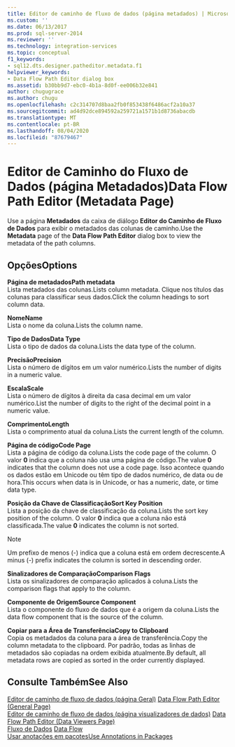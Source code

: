 ```yaml
---
title: Editor de caminho de fluxo de dados (página metadados) | Microsoft Docs
ms.custom: ''
ms.date: 06/13/2017
ms.prod: sql-server-2014
ms.reviewer: ''
ms.technology: integration-services
ms.topic: conceptual
f1_keywords:
- sql12.dts.designer.patheditor.metadata.f1
helpviewer_keywords:
- Data Flow Path Editor dialog box
ms.assetid: b30bb9d7-ebc0-4b1a-8d0f-ee006b32e841
author: chugugrace
ms.author: chugu
ms.openlocfilehash: c2c314707d8baa2fb0f853438f6486acf2a10a37
ms.sourcegitcommit: ad4d92dce894592a259721a1571b1d8736abacdb
ms.translationtype: MT
ms.contentlocale: pt-BR
ms.lasthandoff: 08/04/2020
ms.locfileid: "87679467"
---
```

# <a name="data-flow-path-editor-metadata-page"></a><span data-ttu-id="8e4f7-102">Editor de Caminho do Fluxo de Dados (página Metadados)</span><span class="sxs-lookup"><span data-stu-id="8e4f7-102">Data Flow Path Editor (Metadata Page)</span></span>
  <span data-ttu-id="8e4f7-103">Use a página **Metadados** da caixa de diálogo **Editor do Caminho de Fluxo de Dados** para exibir o metadados das colunas de caminho.</span><span class="sxs-lookup"><span data-stu-id="8e4f7-103">Use the **Metadata** page of the **Data Flow Path Editor** dialog box to view the metadata of the path columns.</span></span>  
  
## <a name="options"></a><span data-ttu-id="8e4f7-104">Opções</span><span class="sxs-lookup"><span data-stu-id="8e4f7-104">Options</span></span>  
 <span data-ttu-id="8e4f7-105">**Página de metadados**</span><span class="sxs-lookup"><span data-stu-id="8e4f7-105">**Path metadata**</span></span>  
 <span data-ttu-id="8e4f7-106">Lista metadados das colunas.</span><span class="sxs-lookup"><span data-stu-id="8e4f7-106">Lists column metadata.</span></span> <span data-ttu-id="8e4f7-107">Clique nos títulos das colunas para classificar seus dados.</span><span class="sxs-lookup"><span data-stu-id="8e4f7-107">Click the column headings to sort column data.</span></span>  
  
 <span data-ttu-id="8e4f7-108">**Nome**</span><span class="sxs-lookup"><span data-stu-id="8e4f7-108">**Name**</span></span>  
 <span data-ttu-id="8e4f7-109">Lista o nome da coluna.</span><span class="sxs-lookup"><span data-stu-id="8e4f7-109">Lists the column name.</span></span>  
  
 <span data-ttu-id="8e4f7-110">**Tipo de Dados**</span><span class="sxs-lookup"><span data-stu-id="8e4f7-110">**Data Type**</span></span>  
 <span data-ttu-id="8e4f7-111">Lista o tipo de dados da coluna.</span><span class="sxs-lookup"><span data-stu-id="8e4f7-111">Lists the data type of the column.</span></span>  
  
 <span data-ttu-id="8e4f7-112">**Precisão**</span><span class="sxs-lookup"><span data-stu-id="8e4f7-112">**Precision**</span></span>  
 <span data-ttu-id="8e4f7-113">Lista o número de dígitos em um valor numérico.</span><span class="sxs-lookup"><span data-stu-id="8e4f7-113">Lists the number of digits in a numeric value.</span></span>  
  
 <span data-ttu-id="8e4f7-114">**Escala**</span><span class="sxs-lookup"><span data-stu-id="8e4f7-114">**Scale**</span></span>  
 <span data-ttu-id="8e4f7-115">Lista o número de dígitos à direita da casa decimal em um valor numérico.</span><span class="sxs-lookup"><span data-stu-id="8e4f7-115">List the number of digits to the right of the decimal point in a numeric value.</span></span>  
  
 <span data-ttu-id="8e4f7-116">**Comprimento**</span><span class="sxs-lookup"><span data-stu-id="8e4f7-116">**Length**</span></span>  
 <span data-ttu-id="8e4f7-117">Lista o comprimento atual da coluna.</span><span class="sxs-lookup"><span data-stu-id="8e4f7-117">Lists the current length of the column.</span></span>  
  
 <span data-ttu-id="8e4f7-118">**Página de código**</span><span class="sxs-lookup"><span data-stu-id="8e4f7-118">**Code Page**</span></span>  
 <span data-ttu-id="8e4f7-119">Lista a página de código da coluna.</span><span class="sxs-lookup"><span data-stu-id="8e4f7-119">Lists the code page of the column.</span></span> <span data-ttu-id="8e4f7-120">O valor **0** indica que a coluna não usa uma página de código.</span><span class="sxs-lookup"><span data-stu-id="8e4f7-120">The value **0** indicates that the column does not use a code page.</span></span> <span data-ttu-id="8e4f7-121">Isso acontece quando os dados estão em Unicode ou têm tipo de dados numérico, de data ou de hora.</span><span class="sxs-lookup"><span data-stu-id="8e4f7-121">This occurs when data is in Unicode, or has a numeric, date, or time data type.</span></span>  
  
 <span data-ttu-id="8e4f7-122">**Posição da Chave de Classificação**</span><span class="sxs-lookup"><span data-stu-id="8e4f7-122">**Sort Key Position**</span></span>  
 <span data-ttu-id="8e4f7-123">Lista a posição da chave de classificação da coluna.</span><span class="sxs-lookup"><span data-stu-id="8e4f7-123">Lists the sort key position of the column.</span></span> <span data-ttu-id="8e4f7-124">O valor **0** indica que a coluna não está classificada.</span><span class="sxs-lookup"><span data-stu-id="8e4f7-124">The value **0** indicates the column is not sorted.</span></span>  
  
> [!NOTE]  
>  <span data-ttu-id="8e4f7-125">Um prefixo de menos (-) indica que a coluna está em ordem decrescente.</span><span class="sxs-lookup"><span data-stu-id="8e4f7-125">A minus (-) prefix indicates the column is sorted in descending order.</span></span>  
  
 <span data-ttu-id="8e4f7-126">**Sinalizadores de Comparação**</span><span class="sxs-lookup"><span data-stu-id="8e4f7-126">**Comparison Flags**</span></span>  
 <span data-ttu-id="8e4f7-127">Lista os sinalizadores de comparação aplicados à coluna.</span><span class="sxs-lookup"><span data-stu-id="8e4f7-127">Lists the comparison flags that apply to the column.</span></span>  
  
 <span data-ttu-id="8e4f7-128">**Componente de Origem**</span><span class="sxs-lookup"><span data-stu-id="8e4f7-128">**Source Component**</span></span>  
 <span data-ttu-id="8e4f7-129">Lista o componente do fluxo de dados que é a origem da coluna.</span><span class="sxs-lookup"><span data-stu-id="8e4f7-129">Lists the data flow component that is the source of the column.</span></span>  
  
 <span data-ttu-id="8e4f7-130">**Copiar para a Área de Transferência**</span><span class="sxs-lookup"><span data-stu-id="8e4f7-130">**Copy to Clipboard**</span></span>  
 <span data-ttu-id="8e4f7-131">Copia os metadados da coluna para a área de transferência.</span><span class="sxs-lookup"><span data-stu-id="8e4f7-131">Copy the column metadata to the clipboard.</span></span> <span data-ttu-id="8e4f7-132">Por padrão, todas as linhas de metadados são copiadas na ordem exibida atualmente.</span><span class="sxs-lookup"><span data-stu-id="8e4f7-132">By default, all metadata rows are copied as sorted in the order currently displayed.</span></span>  
  
## <a name="see-also"></a><span data-ttu-id="8e4f7-133">Consulte Também</span><span class="sxs-lookup"><span data-stu-id="8e4f7-133">See Also</span></span>  
 <span data-ttu-id="8e4f7-134">[Editor de caminho de fluxo de dados &#40;página Geral&#41;](general-page-of-integration-services-designers-options.md) </span><span class="sxs-lookup"><span data-stu-id="8e4f7-134">[Data Flow Path Editor &#40;General Page&#41;](general-page-of-integration-services-designers-options.md) </span></span>  
 <span data-ttu-id="8e4f7-135">[Editor de caminho de fluxo de dados &#40;página visualizadores de dados&#41;](../../2014/integration-services/data-flow-path-editor-data-viewers-page.md) </span><span class="sxs-lookup"><span data-stu-id="8e4f7-135">[Data Flow Path Editor &#40;Data Viewers Page&#41;](../../2014/integration-services/data-flow-path-editor-data-viewers-page.md) </span></span>  
 <span data-ttu-id="8e4f7-136">[Fluxo de Dados](data-flow/data-flow.md) </span><span class="sxs-lookup"><span data-stu-id="8e4f7-136">[Data Flow](data-flow/data-flow.md) </span></span>  
 [<span data-ttu-id="8e4f7-137">Usar anotações em pacotes</span><span class="sxs-lookup"><span data-stu-id="8e4f7-137">Use Annotations in Packages</span></span>](use-annotations-in-packages.md)  
  
  
